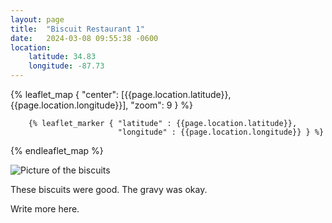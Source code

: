 ```yaml
---
layout: page
title:  "Biscuit Restaurant 1"
date:   2024-03-08 09:55:38 -0600
location:
    latitude: 34.83
    longitude: -87.73
---
```


{% leaflet_map { "center": [{{page.location.latitude}}, {{page.location.longitude}}],
                 "zoom": 9 } %}

        {% leaflet_marker { "latitude" : {{page.location.latitude}},
                            "longitude" : {{page.location.longitude}} } %}

{% endleaflet_map %}

![Picture of the biscuits]({{site.baseurl}}/assets/biscuits1.png)

These biscuits were good. The gravy was okay.

Write more here.
